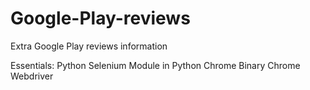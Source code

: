 # Google-Play-reviews
Extra Google Play reviews information

Essentials:
Python
Selenium Module in Python
Chrome Binary
Chrome Webdriver
